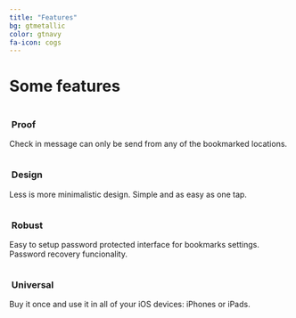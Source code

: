 ```yaml
---
title: "Features"
bg: gtmetallic
color: gtnavy
fa-icon: cogs
---
```

# Some features

<div class="container">
<div class="row">
  <div class="column halfx">
    <h3 class="text-gtnavy"><i class="fa fa-folder-open text-grey"></i>&nbsp;Proof</h3>
	<p>Check in message can only be send from any of the bookmarked locations.</p>   
  </div>
  <div class="column halfx">
    <h3 class="text-gtnavy"><i class="fa fa-cog text-grey"></i>&nbsp;Design</h3>
    <p>Less is more minimalistic design. Simple and as easy as one tap.</p>
  </div>
</div>
<div class="row">
  <div class="column halfx">
    <h3 class="text-gtnavy"><i class="fa fa-stack-overflow text-grey"></i>&nbsp;Robust</h3>
    <p>Easy to setup password protected interface for bookmarks settings. Password recovery funcionality.</p>
  </div>
  <div class="column halfx">
    <h3 class="text-gtnavy"><i class="fa fa-slack text-grey"></i>&nbsp;Universal</h3>
    <p>Buy it once and use it in all of your iOS devices: iPhones or iPads.</p>
  </div>
</div>
</div>

